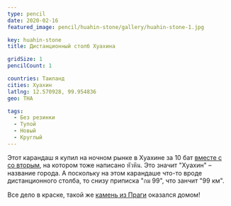 ```yaml
---
type: pencil
date: 2020-02-16
featured_image: pencil/huahin-stone/gallery/huahin-stone-1.jpg

key: huahin-stone
title: Дистанционный столб Хуахина

gridSize: 1
pencilCount: 1

countries: Таиланд
cities: Хуахин
latlng: 12.570928, 99.954836
geo: THA

tags:
  - Без резинки
  - Тупой
  - Новый
  - Круглый
---
```


Этот карандаш я купил на ночном рынке в Хуахине за 10 бат [вместе с со вторым](?display=huahin-sign), на котором тоже написано หัวหิน. Это значит "Хуахин" – название города. А поскольку на этом карандаше что-то вроде дистанционного столба, то снизу приписка "กม 99", что занчит "99 км".

Все дело в краске, такой же [камень из Праги](?display=prahahouse) оказался домом!
